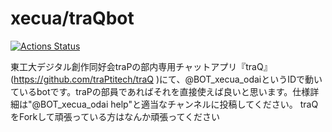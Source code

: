 # xecua/traQbot

[![Actions Status](https://github.com/xecua/traQbot/workflows/master/badge.svg)](https://github.com/xecua/traQbot/actions)

東工大デジタル創作同好会traPの部内専用チャットアプリ『traQ』(https://github.com/traPtitech/traQ )にて、@BOT_xecua_odaiというIDで動いているbotです。traPの部員であればそれを直接使えば良いと思います。仕様詳細は"@BOT_xecua_odai help"と適当なチャンネルに投稿してください。
traQをForkして頑張っている方はなんか頑張ってください
